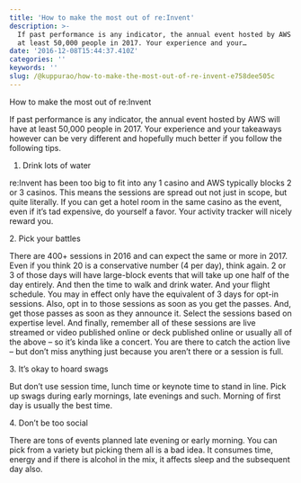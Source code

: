 ```yaml
---
title: 'How to make the most out of re:Invent'
description: >-
  If past performance is any indicator, the annual event hosted by AWS will have
  at least 50,000 people in 2017. Your experience and your…
date: '2016-12-08T15:44:37.410Z'
categories: ''
keywords: ''
slug: /@kuppurao/how-to-make-the-most-out-of-re-invent-e758dee505c
---
```


How to make the most out of re:Invent

If past performance is any indicator, the annual event hosted by AWS will have at least 50,000 people in 2017. Your experience and your takeaways however can be very different and hopefully much better if you follow the following tips.

1.  Drink lots of water

re:Invent has been too big to fit into any 1 casino and AWS typically blocks 2 or 3 casinos. This means the sessions are spread out not just in scope, but quite literally. If you can get a hotel room in the same casino as the event, even if it’s tad expensive, do yourself a favor. Your activity tracker will nicely reward you.

2\. Pick your battles

There are 400+ sessions in 2016 and can expect the same or more in 2017. Even if you think 20 is a conservative number (4 per day), think again. 2 or 3 of those days will have large-block events that will take up one half of the day entirely. And then the time to walk and drink water. And your flight schedule. You may in effect only have the equivalent of 3 days for opt-in sessions. Also, opt in to those sessions as soon as you get the passes. And, get those passes as soon as they announce it. Select the sessions based on expertise level. And finally, remember all of these sessions are live streamed or video published online or deck published online or usually all of the above – so it’s kinda like a concert. You are there to catch the action live – but don’t miss anything just because you aren’t there or a session is full.

3\. It’s okay to hoard swags

But don’t use session time, lunch time or keynote time to stand in line. Pick up swags during early mornings, late evenings and such. Morning of first day is usually the best time.

4\. Don’t be too social

There are tons of events planned late evening or early morning. You can pick from a variety but picking them all is a bad idea. It consumes time, energy and if there is alcohol in the mix, it affects sleep and the subsequent day also.